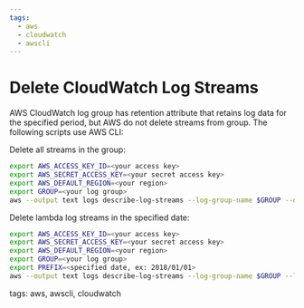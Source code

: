 ```yaml
---
tags:
  - aws
  - cloudwatch
  - awscli
---
```


# Delete CloudWatch Log Streams

AWS CloudWatch log group has retention attribute that retains log data for the specified period, but AWS do not delete streams from group. The following scripts use AWS CLI:

Delete all streams in the group:

```bash
export AWS_ACCESS_KEY_ID=<your access key>
export AWS_SECRET_ACCESS_KEY=<your secret access key>
export AWS_DEFAULT_REGION=<your region>
export GROUP=<your log group>
aws --output text logs describe-log-streams --log-group-name $GROUP --query logStreams[].logStreamName | xargs -n1 | xargs -I '{}' bash -c "aws logs delete-log-stream --log-group-name $GROUP --log-stream-name '{}'"
```

Delete lambda log streams in the specified date:

```bash
export AWS_ACCESS_KEY_ID=<your access key>
export AWS_SECRET_ACCESS_KEY=<your secret access key>
export AWS_DEFAULT_REGION=<your region>
export GROUP=<your log group>
export PREFIX=<specified date, ex: 2018/01/01>
aws --output text logs describe-log-streams --log-group-name $GROUP --log-stream-name-prefix $PREFIX --query logStreams[].logStreamName | xargs -n1 | xargs -I '{}' bash -c "aws logs delete-log-stream --log-group-name $GROUP --log-stream-name '{}'"
```

tags: aws, awscli, cloudwatch

